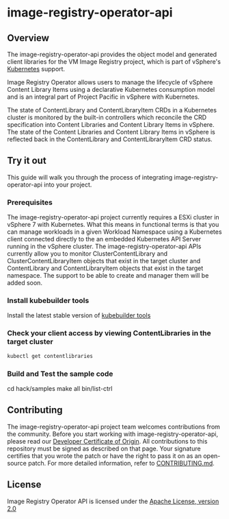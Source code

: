 # image-registry-operator-api

## Overview

The image-registry-operator-api provides the object model and generated
client libraries for the VM Image Registry project, which is part of
vSphere's [Kubernetes](https://kubernetes.io) support.

Image Registry Operator allows users to manage the lifecycle of vSphere
Content Library Items using a declarative Kubernetes consumption
model and is an integral part of Project Pacific in vSphere with Kubernetes.

The state of ContentLibrary and ContentLibraryItem CRDs in a Kubernetes
cluster is monitored by the built-in controllers which reconcile the
CRD specification into Content Libraries and Content Library Items in
vSphere. The state of the Content Libraries and Content Library Items
in vSphere is reflected back in the ContentLibrary and ContentLibraryItem
CRD status.

## Try it out

This guide will walk you through the process of integrating
image-registry-operator-api into your project.

### Prerequisites

The image-registry-operator-api project currently requires a ESXi
cluster in vSphere 7 with Kubernetes.
What this means in functional terms is that you can manage workloads
in a given Workload Namespace using a Kubernetes client connected
directly to the an embedded Kubernetes API Server running in the
vSphere cluster. The image-registry-operator-api APIs currently
allow you to monitor ClusterContentLibrary and ClusterContentLibraryItem
objects that exist in the target cluster and ContentLibrary and
ContentLibraryItem objects that exist in the target namespace.
The support to be able to create and manager them will be added soon.

### Install kubebuilder tools

Install the latest stable version of
[kubebuilder tools](https://storage.googleapis.com/kubebuilder-tools/)

### Check your client access by viewing ContentLibraries in the target cluster

```bash
kubectl get contentlibraries
```

### Build and Test the sample code

cd hack/samples
make all
bin/list-ctrl

## Contributing

The image-registry-operator-api project team welcomes contributions
from the community. Before you start working with image-registry-operator-api,
please read our [Developer Certificate of Origin](https://cla.vmware.com/dco).
All contributions to this repository must be signed as described on that page.
Your signature certifies that you wrote the patch or have the right to pass
it on as an open-source patch. For more detailed information,
refer to [CONTRIBUTING.md](CONTRIBUTING.md).

## License

Image Registry Operator API is licensed under the [Apache License, version 2.0](LICENSE)
